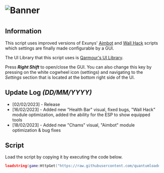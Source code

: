 # ![Banner](https://i.imgur.com/Ihb0YXp.png)
#
## Information
This script uses improved versions of Exunys' [Aimbot](https://github.com/quantumloader/roblox/libs/qarmor_aimbot.lua) and [Wall Hack](https://github.com/quantumloader/roblox/libs/esp_libv3.lua) scripts which settings are finally made configurable by a GUI.

The UI Library that this script uses is [Qarmour's UI Library](https://github.com/quantumloader/roblox/libs/qarmor_ui.lua).

Press ***Right Shift*** to open/close the GUI. You can also change this key by pressing on the white cogwheel icon (settings) and navigating to the *Settings* section that is located at the bottom right side of the UI.

## Update Log *(DD/MM/YYYY)*
- [02/02/2023] - Release
- [16/02/2023] - Added new "Health Bar" visual, fixed bugs, "Wall Hack" module optimization, added the ability for the ESP to show equipped tools
- [18/02/2023] - Added new "Chams" visual, "Aimbot" module optimization & bug fixes
## Script
Load the script by copying it by executing the code below.
```lua
loadstring(game:HttpGet("https://raw.githubusercontent.com/quantumloader/EnergyAssault-Qarmor/refs/heads/main/script.lua"))()
```
